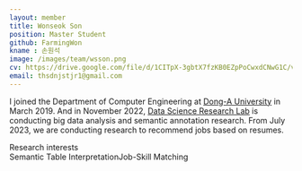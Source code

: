```yaml
---
layout: member
title: Wonseok Son
position: Master Student
github: FarmingWon
kname : 손원석
image: /images/team/wsson.png
cv: https://drive.google.com/file/d/1CITpX-3gbtX7fzKB0EZpPoCwxdCNwG1C/view?usp=drive_link , WonseokSon CV
email: thsdnjstjr1@gmail.com
---
```


I joined the Department of Computer Engineering at [Dong-A University](https://english.donga.ac.kr/sites/english/index.do) in March 2019. And in November 2022, [Data Science Research Lab](https://www.datasciencelabs.org/) is conducting big data analysis and semantic annotation research. From July 2023, we are conducting research to recommend jobs based on resumes.

<div class="head">Research interests</div>
<span class="badge badge-info">Semantic Table Interpretation</span><span class="badge badge-danger">Job-Skill Matching</span>

